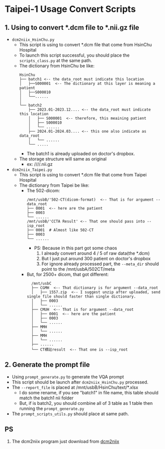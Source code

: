 # Taipei-1 Usage Convert Scripts
## 1. Using to convert *.dcm file to *.nii.gz file
- `dcm2niix_HsinChu.py`
  - This script is using to convert *.dcm file that come from HsinChu Hospital
  - To launch this script successful, you should place the `scripts_class.py` at the same path.
  - The dictionary from HsinChu be like:
    ```
    HsinChu
    ├── batch1 <-- the data_root must indicate this location
    │   ├──S000001  <-- The dictionary at this layer is meaning a patient
    │   ├──S000010
    │   └──......
    │       
    └── batch2
        ├── 2023.01-2023.12.... <-- the data_root must indicate this location
        │   ├── S000001  <-- therefore, this meaining patient
        │   ├── S000010
        │   └── ......
        ├── 2024.01-2024.03.... <-- this one also indicate as data_root
        │   └── ......
        └── .....
    ```
    - The batch1 is already uploaded on doctor's dropbox.
  - The storage structure will same as original
    - ex: <the path for patient>/<series number>/<instance uid>/<cardiac phase>/<name generated by dcm2niix.exe>.nii.gz
- `dcm2niix_Taipei.py`
  - This script is using to convert *.dcm file that come from Taipei Hospital
  - The dictionary from Taipei be like:
    - The 502-dicom:
      ```
      /mnt/usbB/'502-CT(dicom-format)  <-- That is for argument --data_root
      ├── 0001  <-- here are the patient
      ├── 0003
      └── ......
      /mnt/usbB/'CCTA Result' <-- That one should pass into --isp_root
      ├── 0001  # Almost like 502-CT
      ├── 0003
      └── ......
      ```
      - PS: Because in this part got some chaos
        1. I already convert around 4 / 5 of raw data(the *.dcm)
        2. But I just put around 300 patient on doctor's dropbox
        3. For ignore already processed part, the `--meta_dir` should point to the /mnt/usbA/502CT/meta 
    - But, for 2500+ dicom, that got different:
      ```
        /mnt/usbC 
        ├── CGMH  <-- That dictionary is for argument --data_root
        │   ├── 1557.zip  <-- I suggest unzip after uploaded, send single file should faster than single dictionary.
        │   ├── 0003
        │   └── ......
        ├── CMUH  <-- That is for argument --data_root
        │   ├── 0001  <-- here are the patient
        │   ├── 0003
        │   └── ......
        ├── MMH
        │   └── ......
        ├── MMH
        │   └── ......
        ├── ......
        └── CT標註result  <-- That one is --isp_root
        ```
## 2. Generate the prompt file
- Using `prompt_generate.py` to generate the VQA prompt 
- This script should be launch after `dcm2niix_HsinChu.py` processed.
- The `--report_file` is placed at /mnt/usbB/HsinChu/text/*.xlsx
  - I do some rename, if you see "batch1" in file name, this table should match the batch1 nii folder
  - But, if is batch2, you should combine all of 3 table as 1 table then running the `prompt_generate.py`
- The `prompt_scripts_utils.py` should place at same path.
## PS
1. The dcm2niix program just download from [dcm2niix](https://github.com/rordenlab/dcm2niix/releases)